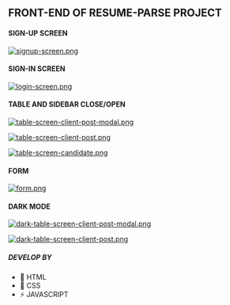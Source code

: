 
## FRONT-END OF RESUME-PARSE PROJECT

#### SIGN-UP SCREEN
[![signup-screen.png](https://i.postimg.cc/MZRL4wmx/signup-screen.png)](https://postimg.cc/3W894Pqb)

#### SIGN-IN SCREEN
[![login-screen.png](https://i.postimg.cc/VL8hPhKt/login-screen.png)](https://postimg.cc/w3w2hw8x)

#### TABLE AND SIDEBAR CLOSE/OPEN
[![table-screen-client-post-modal.png](https://i.postimg.cc/jSvmXhQ7/table-screen-client-post-modal.png)](https://postimg.cc/FYdTF36r)

[![table-screen-client-post.png](https://i.postimg.cc/26LtCNpQ/table-screen-client-post.png)](https://postimg.cc/MMx5Y4pH)

[![table-screen-candidate.png](https://i.postimg.cc/HnQP70kj/table-screen-candidate.png)](https://postimg.cc/8fzb26WV)

#### FORM
[![form.png](https://i.postimg.cc/R0D8rVYC/form.png)](https://postimg.cc/94y1ZVVs)

#### DARK MODE
[![dark-table-screen-client-post-modal.png](https://i.postimg.cc/wBvPbs0b/dark-table-screen-client-post-modal.png)](https://postimg.cc/xXwtXqrK)

[![dark-table-screen-client-post.png](https://i.postimg.cc/MHkFT3xh/dark-table-screen-client-post.png)](https://postimg.cc/dkBBNBhB)

##### DEVELOP BY
- :telescope: HTML
- :seedling: CSS
- :zap: JAVASCRIPT
